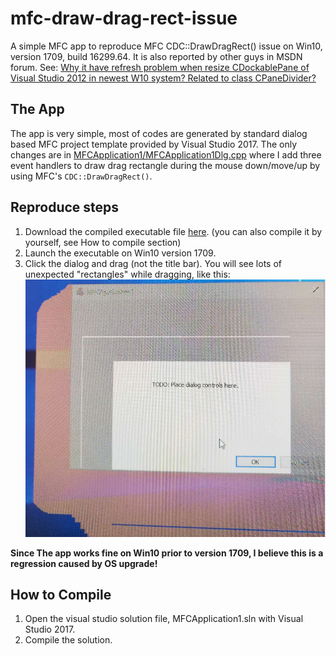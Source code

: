 # mfc-draw-drag-rect-issue
A simple MFC app to reproduce MFC CDC::DrawDragRect() issue on Win10, version 1709, build 16299.64.
It is also reported by other guys in MSDN forum. See: [Why it have refresh problem when resize CDockablePane of Visual Studio 2012 in newest W10 system? Related to class CPaneDivider?](https://social.msdn.microsoft.com/Forums/vstudio/en-US/3ef9bb59-04ac-47a1-8f8f-29204bced7f4/why-it-have-refresh-problem-when-resize-cdockablepane-of-visual-studio-2012-in-newest-w10-system?forum=vcgeneral#3ef9bb59-04ac-47a1-8f8f-29204bced7f4)

## The App
The app is very simple, most of codes are generated by standard dialog based MFC project template provided by Visual Studio 2017. The only changes are in [MFCApplication1/MFCApplication1Dlg.cpp](MFCApplication1/MFCApplication1Dlg.cpp) where I add three event handlers to draw drag rectangle during the mouse down/move/up by using 
MFC's `CDC::DrawDragRect()`.

## Reproduce steps
1. Download the compiled executable file [here](releases/download/v1.0/MFCApplication1.exe). (you can also compile it by yourself, see How to compile section)
1. Launch the executable on Win10 version 1709.
1. Click the dialog and drag (not the title bar). You will see lots of unexpected "rectangles" while dragging, like this:
![error.png](snapshots/error.png)

**Since The app works fine on Win10 prior to version 1709, I believe this is a regression caused by OS upgrade!**

## How to Compile
1. Open the visual studio solution file, MFCApplication1.sln with Visual Studio 2017.
1. Compile the solution.

